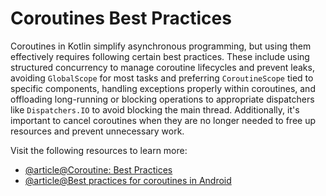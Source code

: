 # Coroutines Best Practices

Coroutines in Kotlin simplify asynchronous programming, but using them effectively requires following certain best practices. These include using structured concurrency to manage coroutine lifecycles and prevent leaks, avoiding `GlobalScope` for most tasks and preferring `CoroutineScope` tied to specific components, handling exceptions properly within coroutines, and offloading long-running or blocking operations to appropriate dispatchers like `Dispatchers.IO` to avoid blocking the main thread.  Additionally, it's important to cancel coroutines when they are no longer needed to free up resources and prevent unnecessary work.

Visit the following resources to learn more:

- [@article@Coroutine: Best Practices](https://medium.com/@vivekbansal19/coroutine-best-practices-affddb50ae1b)
- [@article@Best practices for coroutines in Android](https://developer.android.com/kotlin/coroutines/coroutines-best-practices)